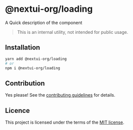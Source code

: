 # @nextui-org/loading

A Quick description of the component

> This is an internal utility, not intended for public usage.

## Installation

```sh
yarn add @nextui-org/loading
# or
npm i @nextui-org/loading
```

## Contribution

Yes please! See the
[contributing guidelines](https://github.com/nextui-org/nextui/blob/master/CONTRIBUTING.md)
for details.

## Licence

This project is licensed under the terms of the
[MIT license](https://github.com/nextui-org/nextui/blob/master/LICENSE).
